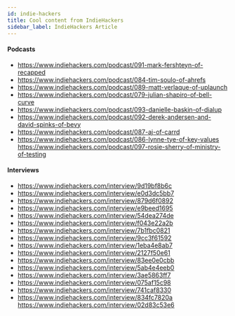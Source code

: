 ```yaml
---
id: indie-hackers
title: Cool content from IndieHackers
sidebar_label: IndieHackers Article
---
```


#### Podcasts
- []() https://www.indiehackers.com/podcast/091-mark-fershteyn-of-recapped
- []() https://www.indiehackers.com/podcast/084-tim-soulo-of-ahrefs
- []() https://www.indiehackers.com/podcast/089-matt-verlaque-of-uplaunch
- []() https://www.indiehackers.com/podcast/079-julian-shapiro-of-bell-curve
- []() https://www.indiehackers.com/podcast/093-danielle-baskin-of-dialup
- []() https://www.indiehackers.com/podcast/092-derek-andersen-and-david-spinks-of-bevy
- []() https://www.indiehackers.com/podcast/087-aj-of-carrd  
- []() https://www.indiehackers.com/podcast/086-lynne-tye-of-key-values
https://www.indiehackers.com/podcast/097-rosie-sherry-of-ministry-of-testing

#### Interviews

- []() https://www.indiehackers.com/interview/9d19bf8b6c
- []() https://www.indiehackers.com/interview/e0d3dc5bb7
- []() https://www.indiehackers.com/interview/879d6f0892
- []() https://www.indiehackers.com/interview/e9beed1695
- []() https://www.indiehackers.com/interview/54dea274de
- []() https://www.indiehackers.com/interview/f043e22a2b
- []() https://www.indiehackers.com/interview/7b1fbc0821
- []() https://www.indiehackers.com/interview/9cc3f61592
- []() https://www.indiehackers.com/interview/1eba4e8ab7
- []() https://www.indiehackers.com/interview/2127f50e61
- []() https://www.indiehackers.com/interview/83ee0e0cbb
- []() https://www.indiehackers.com/interview/5ab4e4eeb0
- []() https://www.indiehackers.com/interview/3ae5863ff7
- []() https://www.indiehackers.com/interview/075af15c98
- []() https://www.indiehackers.com/interview/741caf8330
- []() https://www.indiehackers.com/interview/834fc7820a
https://www.indiehackers.com/interview/02d83c53e6

<!--

- []() https://www.indiehackers.com/post/be77a7fc52
- []() https://www.indiehackers.com/post/29020022ef
- []() https://www.indiehackers.com/post/eaf5cb8ac5
https://www.indiehackers.com/post/57e24c342b
https://www.indiehackers.com/post/c17aad0395
https://www.indiehackers.com/post/f71ef9ae02
https://www.indiehackers.com/post/440a3172e7


https://www.indiehackers.com/interview/b46a87fe2a

https://www.indiehackers.com/post/8fa914a990

https://www.indiehackers.com/interview/44f603e402

https://www.indiehackers.com/interview/dd465a1b2d
https://www.indiehackers.com/podcast/098-adam-wathan-of-refactoring-ui



https://www.indiehackers.com/article/have-a-co-founder-dont-let-these-7-toxic-scenarios-poison-you-2683018434?utm_source=Indie+Hackers+Newsletter&utm_campaign=indie-hackers-newsletter-20190626&utm_medium=email
https://www.indiehackers.com/post/igStory-f13cd5f4f0?utm_source=Indie+Hackers+Newsletter&utm_campaign=indie-hackers-newsletter-20190626&utm_medium=email

https://www.indiehackers.com/interview/4c2cfd2280?utm_source=Indie+Hackers+Newsletter&utm_campaign=indie-hackers-newsletter-20190624&utm_medium=email

https://www.indiehackers.com/article/how-to-build-a-startup-without-quitting-your-day-job-f7697df2d7?utm_source=Indie+Hackers+Newsletter&utm_campaign=indie-hackers-newsletter-20190624&utm_medium=email

https://www.indiehackers.com/interview/458c55b2ba?utm_source=Indie+Hackers+Newsletter&utm_campaign=indie-hackers-newsletter-20190612&utm_medium=email

https://www.indiehackers.com/article/the-alternative-funding-options-for-saas-startups-cheat-sheet-c770f5991e?utm_source=Indie+Hackers+Newsletter&utm_campaign=indie-hackers-newsletter-20190612&utm_medium=email

https://www.indiehackers.com/interview/f145d8be4f?utm_source=Indie+Hackers+Newsletter&utm_campaign=indie-hackers-newsletter-20190610&utm_medium=email

https://www.indiehackers.com/article/how-developers-and-tech-founders-can-turn-their-ideas-into-ui-design-4f93e427e4?utm_source=Indie+Hackers+Newsletter&utm_campaign=indie-hackers-newsletter-20190610&utm_medium=email

https://www.indiehackers.com/podcast/100-sahil-lavingia-of-gumroad?utm_source=indie-hackers-emails&utm_campaign=indie-hackers-newsletter-daily&utm_medium=email

https://www.indiehackers.com/interview/a926d3edfe?utm_source=Indie+Hackers+Newsletter&utm_campaign=indie-hackers-newsletter-20190703&utm_medium=email

https://www.indiehackers.com/article/100-ways-to-promote-your-blog-posts-31e572696f?utm_source=Indie+Hackers+Newsletter&utm_campaign=indie-hackers-newsletter-20190703&utm_medium=email

https://www.indiehackers.com/interview/d9fe88d6df?utm_source=Indie+Hackers+Newsletter&utm_campaign=indie-hackers-newsletter-20190701&utm_medium=email

https://www.indiehackers.com/article/pulling-the-plug-on-my-1-2mm-company-470d327158?utm_source=Indie+Hackers+Newsletter&utm_campaign=indie-hackers-newsletter-20190701&utm_medium=email

https://www.indiehackers.com/article/how-to-ship-side-projects-0f8cc7df10?utm_source=Indie+Hackers+Newsletter&utm_campaign=indie-hackers-newsletter-20190701&utm_medium=email

https://www.indiehackers.com/podcast/099-aline-lerner-of-interviewing-io?utm_source=Indie+Hackers+Newsletter&utm_campaign=indie-hackers-newsletter-20190628&utm_medium=email

https://www.indiehackers.com/interview/ce4055dcd1?utm_source=Indie+Hackers+Newsletter&utm_campaign=indie-hackers-newsletter-20190628&utm_medium=email

https://www.indiehackers.com/article/best-countries-to-relocate-to-for-freelancers-and-solo-founders-10e61d136d?utm_source=Indie+Hackers+Newsletter&utm_campaign=indie-hackers-newsletter-20190628&utm_medium=email

  














-->
